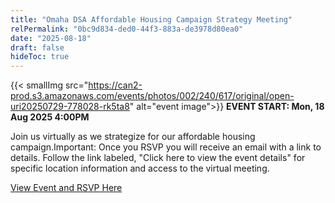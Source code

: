 ```yaml
---
title: "Omaha DSA Affordable Housing Campaign Strategy Meeting"
relPermalink: "0bc9d834-ded0-44f3-883a-de3978d80ea0"
date: "2025-08-18"
draft: false
hideToc: true
---
```


 {{< smallImg src="https://can2-prod.s3.amazonaws.com/events/photos/002/240/617/original/open-uri20250729-778028-rk5ta8" alt="event image">}} 
**EVENT START: Mon, 18 Aug 2025 4:00PM**

Join us virtually as we strategize for our affordable housing campaign.Important:
 Once you RSVP you will receive an email with a link to details. Follow 
the link labeled, "Click here to view the event details" for specific 
location information and access to the virtual meeting.

[View Event and RSVP Here](https://actionnetwork.org/events/omaha-dsa-affordable-housing-campaign-strategy-meeting)

